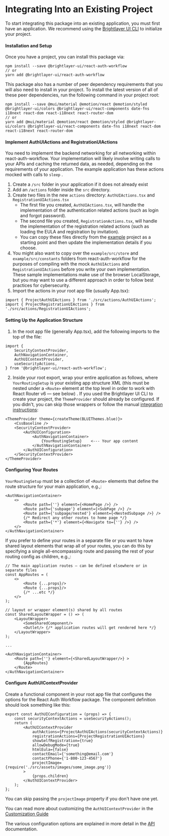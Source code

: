 # Integrating Into an Existing Project

To start integrating this package into an existing application, you must first have an application. We recommend using the [Brightlayer UI CLI](https://www.npmjs.com/package/@brightlayer-ui/cli) to initialize your project.

#### Installation and Setup

Once you have a project, you can install this package via:

```shell
npm install --save @brightlayer-ui/react-auth-workflow
// or
yarn add @brightlayer-ui/react-auth-workflow
```

This package also has a number of peer dependency requirements that you will also need to install in your project. To install the latest version of all of these peer dependencies, run the following command in your project root:

```
npm install --save @mui/material @emotion/react @emotion/styled @brightlayer-ui/colors @brightlayer-ui/react-components date-fns i18next react-dom react-i18next react-router-dom
// or
yarn add @mui/material @emotion/react @emotion/styled @brightlayer-ui/colors @brightlayer-ui/react-components date-fns i18next react-dom react-i18next react-router-dom
```

#### Implement AuthUIActions and RegistrationUIActions

You need to implement the backend networking for all networking within react-auth-workflow. Your implementation will likely involve writing calls to your APIs and caching the returned data, as needed, depending on the requirements of your application. The example application has these actions mocked with calls to `sleep` .

1. Create a `/src` folder in your application if it does not already exist
2. Add an `/actions` folder inside the `src` directory.
3. Create two files in the new `actions` directory: `AuthUIActions.tsx` and `RegistrationUIActions.tsx`
    - The first file you created, `AuthUIActions.tsx`, will handle the implementation of the authentication related actions (such as login and forgot password).
    - The second file you created, `RegistrationActions.tsx`, will handle the implementation of the registration related actions (such as loading the EULA and registration by invitation).
    - You can copy these files directly from the [example](https://github.com/brightlayer-ui/react-workflows/tree/master/login-workflow/example) project as a starting point and then update the implementation details if you choose.
4. You might also want to copy over the `example/src/store` and `example/src/constants` folders from react-auth-workflow for the purposes of compiling with the mock `AuthUIActions` and `RegistrationUIActions` before you write your own implementation. These sample implementations make use of the browser LocalStorage, but you may want to use a different approach in order to follow best practices for cybersecurity.
5. Import the actions in your root app file (usually App.tsx):

```
import { ProjectAuthUIActions } from './src/actions/AuthUIActions';
import { ProjectRegistrationUIActions } from './src/actions/RegistrationUIActions';
```

#### Setting Up the Application Structure

1. In the root app file (generally App.tsx), add the following imports to the top of the file:

```tsx
import {
    SecurityContextProvider,
    AuthNavigationContainer,
    AuthUIContextProvider,
    useSecurityActions,
} from '@brightlayer-ui/react-auth-workflow';
```

2. Inside your root export, wrap your entire application as follows, where `YourRoutingSetup` is your existing app structure XML (this must be nested under a `<Route>` element at the top level in order to work with React Router v6 — see below) . If you used the Brightlayer UI CLI to create your project, the `ThemeProvider` should already be configured. If you didn't, you can skip those wrappers or follow the manual [integration instructions](https://brightlayer-ui.github.io/development/frameworks-web/react):

```tsx
<ThemeProvider theme={createTheme(BLUIThemes.blue)}>
    <CssBaseline />
    <SecurityContextProvider>
        <AuthUIConfiguration>
            <AuthNavigationContainer>
                {YourRoutingSetup}    <--- Your app content
            </AuthNavigationContainer>
        </AuthUIConfiguration>
    </SecurityContextProvider>
</ThemeProvider>
```

#### Configuring Your Routes

`YourRoutingSetup` must be a collection of `<Route>` elements that define the route structure for your main application, e.g.,:

```tsx
<AuthNavigationContainer>
    <>
        <Route path={''} element={<HomePage />} />
        <Route path={'subpage'} element={<SubPage />} />
        <Route path={'subpage/nested'} element={<NestedSubpage />} />
        {/* Redirect any other routes to home page */}
        <Route path={'*'} element={<Navigate to={''} />} />
    </>
</AuthNavigationContainer>
```

If you prefer to define your routes in a separate file or you want to have shared layout elements that wrap all of your routes, you can do this by specifying a single all-encompassing route and passing the rest of your routing config as children, e.g.,:

```tsx
// The main application routes — can be defined elsewhere or in separate files
const AppRoutes = (
    <>
        <Route {...props}/>
        <Route {...props}/>
        {/* ...etc */}
    </>
);

// layout or wrapper element(s) shared by all routes
const SharedLayoutWrapper = () => (
    <LayoutWrapper>
        <SomeSharedComponent/>
        <Outlet/> {/* application routes will get rendered here */}
    </LayoutWrapper>
);

...

<AuthNavigationContainer>
    <Route path={''} element={<SharedLayoutWrapper/>} >
        {AppRoutes}
    </Route>
</AuthNavigationContainer>
```

#### Configure AuthUIContextProvider

Create a functional component in your root app file that configures the options for the React Auth Workflow package. The component definition should look something like this:

```tsx
export const AuthUIConfiguration = (props) => {
    const securityContextActions = useSecurityActions();
    return (
        <AuthUIContextProvider
            authActions={ProjectAuthUIActions(securityContextActions)}
            registrationActions={ProjectRegistrationUIActions}
            showSelfRegistration={true}
            allowDebugMode={true}
            htmlEula={false}
            contactEmail={'something@email.com'}
            contactPhone={'1-800-123-4567'}
            projectImage={require('./src/assets/images/some_image.png')}
        >
            {props.children}
        </AuthUIContextProvider>
    );
};
```

You can skip passing the `projectImage` property if you don't have one yet.

You can read more about customizing the `AuthUIContextProvider` in the [Customization Guide](https://github.com/brightlayer-ui/react-workflows/tree/master/login-workflow/docs/customization.md)

The various configuration options are explained in more detail in the [API](https://github.com/brightlayer-ui/react-workflows/tree/master/login-workflow/docs/API.md) documentation.
